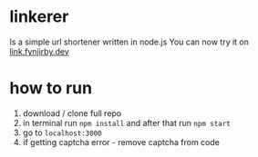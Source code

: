# linkerer

Is a simple url shortener written in node.js
You can now try it on [link.fynjirby.dev](https://link.fynjirby.dev/)

# how to run

1. download / clone full repo
2. in terminal run `npm install` and after that run `npm start`
3. go to `localhost:3000`
4. if getting captcha error - remove captcha from code
